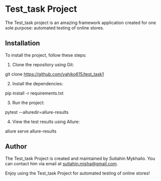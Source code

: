 # Test_task Project

The Test_task project is an amazing framework application created for one sole purpose: 
automated testing of online stores.

## Installation

To install the project, follow these steps:

1. Clone the repository using Git:

git clone https://github.com/yahiko615/test_task1

2. Install the dependencies:

pip install -r requirements.txt

3. Run the project:

pytest --alluredir=allure-results

4. View the test results using Allure:

allure serve allure-results      

## Author

The Test_task Project is created and maintained by Sutiahin Mykhailo. 
You can contact him via email at sutiahin.misha@gmail.com.

Enjoy using the Test_task Project for automated testing of online stores!
